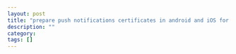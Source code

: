 ```yaml
---
layout: post
title: "prepare push notifications certificates in android and iOS for use with npm's apn and gcm"
description: ""
category: 
tags: []
---
```


